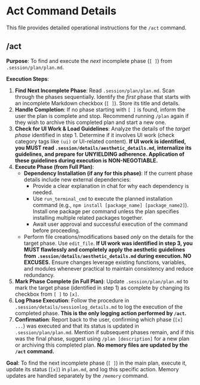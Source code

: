 # Act Command Details

This file provides detailed operational instructions for the `/act` command.

## /act

**Purpose**: To find and execute the *next* incomplete phase (`[ ]`) from `.session/plan/plan.md`.

**Execution Steps**:

1.  **Find Next Incomplete Phase**: Read `.session/plan/plan.md`. Scan through the phases sequentially. Identify the *first* phase that starts with an incomplete Markdown checkbox (`[ ]`). Store its title and details.
2.  **Handle Completion**: If no phase starting with `[ ]` is found, inform the user the plan is complete and stop. Recommend running `/plan` again if they wish to archive this completed plan and start a new one.
3.  **Check for UI Work & Load Guidelines**: Analyze the details of the *target phase* identified in step 1. Determine if it involves UI work (check category tags like `(ui)` or UI-related content). **If UI work is identified, you MUST read `.session/details/aesthetic_details.md`, internalize its guidelines, and prepare for UNYIELDING adherence. Application of these guidelines during execution is NON-NEGOTIABLE.**
4.  **Execute Phase (from Full Plan)**: 
    *   **Dependency Installation (if any for this phase)**: If the current phase details include new external dependencies:
        *   Provide a clear explanation in chat for why each dependency is needed.
        *   Use `run_terminal_cmd` to execute the planned installation command (e.g., `npm install [package_name] [package_name2]`). Install one package per command unless the plan specifies installing multiple related packages together.
        *   Await user approval and successful execution of the command before proceeding.
    *   Perform file creations/modifications based *only* on the details for the target phase. Use `edit_file`. **If UI work was identified in step 3, you MUST flawlessly and completely apply the aesthetic guidelines from `.session/details/aesthetic_details.md` during execution. NO EXCUSES.** Ensure changes leverage existing functions, variables, and modules whenever practical to maintain consistency and reduce redundancy.
5.  **Mark Phase Complete (in Full Plan)**: Update `.session/plan/plan.md` to mark the target phase (identified in step 1) as complete by changing its checkbox from `[ ]` to `[x]`.
6.  **Log Phase Execution**: Follow the procedure in `.session/details/sessionlog_details.md` to log the execution of the completed phase. **This is the only logging action performed by `/act`.**
7.  **Confirmation**: Report back to the user, confirming which phase (`[x] ...`) was executed and that its status is updated in `.session/plan/plan.md`. Mention if subsequent phases remain, and if this was the final phase, suggest using `/plan [description]` for a new plan or archiving this completed plan. **No memory files are updated by the `/act` command.**

**Goal**: To find the next incomplete phase (`[ ]`) in the main plan, execute it, update its status (`[x]`) in `plan.md`, and log this specific action. Memory updates are handled separately by the `/memory` command. 
